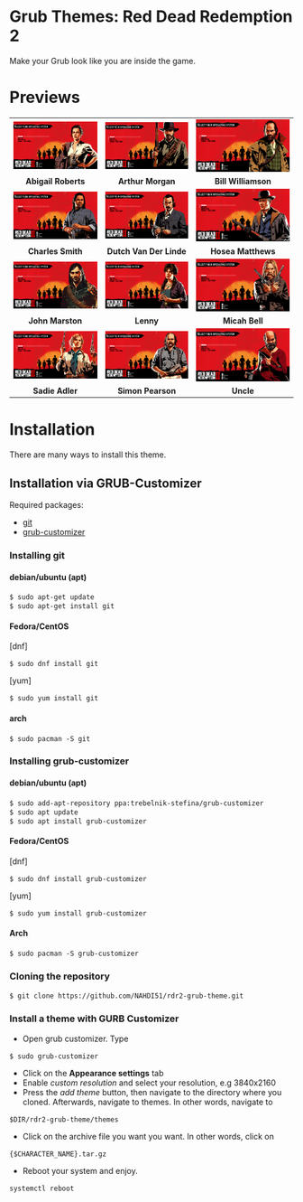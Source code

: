  
# **Grub Themes: Red Dead Redemption 2**

Make your Grub look like you are inside the game.

# **Previews**
|    |    |    |
|:-------:|:-------:|:---------:|
|![abigail-roberts](preview/abigail_roberts/1920x1080.png)|![arthur-morgan](preview/arthur-morgan/1920x1080.png)|![bill-williamson](preview/bill_williamson/1920x1080.png)|
|**Abigail Roberts**|**Arthur Morgan**|**Bill Williamson**|
|![charles_smith](preview/charles_smith/1920x1080.png)|![dutch_van_der_linde](preview/dutch_van_der_linde/1920x1080.png)|![hosea_matthews](preview/hosea_matthews/1920x1080.png)|
|**Charles Smith**|**Dutch Van Der Linde**|**Hosea Matthews**|
|![john-marston](preview/john-marston/1920x1080.png)|![lenny](preview/mary_beth/1920x1080.png)|![micah-bell](preview/micah_bell/1920x1080.png)|
|**John Marston**|**Lenny**|**Micah Bell**|
|![sadie-adler](preview/sadie_adler/1920x1080.png)|![simon-pearson](preview/simon_pearson/1920x1080.png)|![uncle](preview/uncle/1920x1080.png)|
|**Sadie Adler**|**Simon Pearson**|**Uncle**|

# **Installation**

There are many ways to install this theme. 

## **Installation via GRUB-Customizer**

Required packages:
* [git](https://github.com/git-guides/install-git) 
* [grub-customizer](https://www.javatpoint.com/grub-customizer-ubuntu)

### Installing git

#### debian/ubuntu (apt)
```
$ sudo apt-get update
$ sudo apt-get install git
```
#### Fedora/CentOS

[dnf]
```
$ sudo dnf install git
```
[yum]
```
$ sudo yum install git
```

#### arch
```
$ sudo pacman -S git

```

### Installing grub-customizer


#### debian/ubuntu (apt)
```
$ sudo add-apt-repository ppa:trebelnik-stefina/grub-customizer
$ sudo apt update
$ sudo apt install grub-customizer
```
#### Fedora/CentOS
[dnf]
```
$ sudo dnf install grub-customizer
```
[yum]
```
$ sudo yum install grub-customizer
```

#### Arch
```
$ sudo pacman -S grub-customizer
```

### Cloning the repository
```
$ git clone https://github.com/NAHDI51/rdr2-grub-theme.git
```
### Install a theme with GURB Customizer

* Open grub customizer. Type
```
$ sudo grub-customizer
```
* Click on the **Appearance settings** tab
* Enable *custom resolution* and select your resolution, e.g 3840x2160
* Press the *add theme* button, then navigate to the directory where you cloned. Afterwards, navigate to themes. In other words, navigate to
```
$DIR/rdr2-grub-theme/themes
```
* Click on the archive file you want you want. In other words, click on
```
{$CHARACTER_NAME}.tar.gz
```
* Reboot your system and enjoy.
```
systemctl reboot
```
